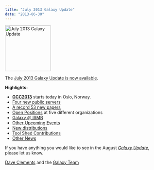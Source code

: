 ```yaml
---
title: "July 2013 Galaxy Update"
date: "2013-06-30"
---
```

<div class='right'><a href='/galaxy-updates/2013-06/'><img src="/images/logos/GalaxyUpdate200.png" alt="July 2013 Galaxy Update" width=150 /></a></div>

The [July 2013 Galaxy Update is now available](/galaxy-updates/2013-07/).

**Highlights:**
* **[GCC2013](/events/gcc2013/)** starts today in Oslo, Norway.
* [Four new public servers](/galaxy-updates/2013-07/#new-public-servers)
* [A record 53 new papers](/galaxy-updates/2013-07/#new-papers)
* [Open Positions](/galaxy-updates/2013-07/#whos-hiring) at five different organizations
* [Galaxy @ ISMB](/galaxy-updates/2013-07/#ismb--eccb--bosc--ms-sig-2013)
* [Other Upcoming Events](/galaxy-updates/2013-07/#other-upcoming-events)
* [New distributions](/galaxy-updates/2013-07/#galaxy-distributions)
* [Tool Shed Contributions](/galaxy-updates/2013-07/#toolshed-contributions)
* [Other News](/galaxy-updates/2013-07/#other-news)

If you have anything you would like to see in the August *[Galaxy Update](/galaxy-updates/)*, please let us know.

[Dave Clements](/people/dave-clements/) and the [Galaxy Team](/galaxy-team/)
